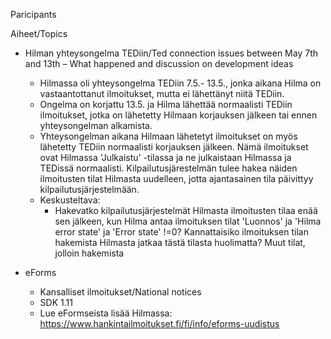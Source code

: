 Paricipants

Aiheet/Topics

* Hilman yhteysongelma TEDiin/Ted connection issues between May 7th and 13th – What happened and discussion on development ideas
  * Hilmassa oli yhteysongelma TEDiin 7.5.- 13.5., jonka aikana Hilma on vastaantottanut ilmoitukset, mutta ei lähettänyt niitä TEDiin.
  * Ongelma on korjattu 13.5. ja Hilma lähettää normaalisti TEDiin ilmoitukset, jotka on lähetetty Hilmaan korjauksen jälkeen tai ennen yhteysongelman alkamista. 
  * Yhteysongelman aikana Hilmaan lähetetyt ilmoitukset on myös lähetetty TEDiin normaalisti korjauksen jälkeen. Nämä ilmoitukset ovat Hilmassa 'Julkaistu' -tilassa ja ne julkaistaan Hilmassa ja TEDissä normaalisti. Kilpailutusjärestelmän tulee hakea näiden ilmoitusten tilat Hilmasta uudelleen, jotta ajantasainen tila päivittyy kilpailutusjärjestelmään.
  * Keskusteltava:
    * Hakevatko kilpailutusjärjestelmät Hilmasta ilmoitusten tilaa enää sen jälkeen, kun Hilma antaa ilmoituksen tilat 'Luonnos' ja 'Hilma error state' ja 'Error state' !=0? Kannattaisiko ilmoituksen tilan hakemista Hilmasta jatkaa tästä tilasta huolimatta? Muut tilat, jolloin hakemista

* eForms
  * Kansalliset ilmoitukset/National notices 
  * SDK 1.11
  * Lue eFormseista lisää Hilmassa: https://www.hankintailmoitukset.fi/fi/info/eforms-uudistus
